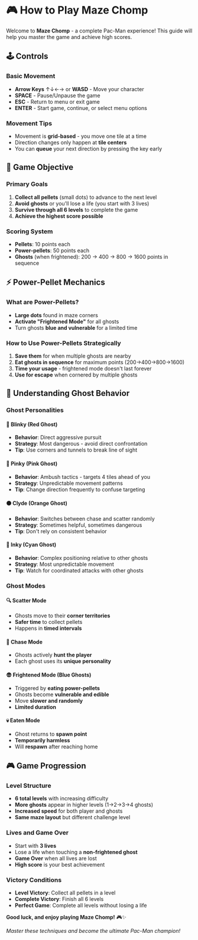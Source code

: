 # 🎮 How to Play Maze Chomp

Welcome to **Maze Chomp** - a complete Pac-Man experience! This guide will help you master the game and achieve high scores.

## 🕹️ Controls

### Basic Movement
- **Arrow Keys** ↑↓←→ or **WASD** - Move your character
- **SPACE** - Pause/Unpause the game
- **ESC** - Return to menu or exit game
- **ENTER** - Start game, continue, or select menu options

### Movement Tips
- Movement is **grid-based** - you move one tile at a time
- Direction changes only happen at **tile centers**
- You can **queue** your next direction by pressing the key early

## 🎯 Game Objective

### Primary Goals
1. **Collect all pellets** (small dots) to advance to the next level
2. **Avoid ghosts** or you'll lose a life (you start with 3 lives)
3. **Survive through all 6 levels** to complete the game
4. **Achieve the highest score possible**

### Scoring System
- **Pellets**: 10 points each
- **Power-pellets**: 50 points each
- **Ghosts** (when frightened): 200 → 400 → 800 → 1600 points in sequence

## ⚡ Power-Pellet Mechanics

### What are Power-Pellets?
- **Large dots** found in maze corners
- **Activate "Frightened Mode"** for all ghosts
- Turn ghosts **blue and vulnerable** for a limited time

### How to Use Power-Pellets Strategically
1. **Save them** for when multiple ghosts are nearby
2. **Eat ghosts in sequence** for maximum points (200→400→800→1600)
3. **Time your usage** - frightened mode doesn't last forever
4. **Use for escape** when cornered by multiple ghosts

## 👻 Understanding Ghost Behavior

### Ghost Personalities

#### 🔴 Blinky (Red Ghost)
- **Behavior**: Direct aggressive pursuit
- **Strategy**: Most dangerous - avoid direct confrontation
- **Tip**: Use corners and tunnels to break line of sight

#### 🩷 Pinky (Pink Ghost)  
- **Behavior**: Ambush tactics - targets 4 tiles ahead of you
- **Strategy**: Unpredictable movement patterns
- **Tip**: Change direction frequently to confuse targeting

#### 🟠 Clyde (Orange Ghost)
- **Behavior**: Switches between chase and scatter randomly
- **Strategy**: Sometimes helpful, sometimes dangerous
- **Tip**: Don't rely on consistent behavior

#### 🩵 Inky (Cyan Ghost)
- **Behavior**: Complex positioning relative to other ghosts
- **Strategy**: Most unpredictable movement
- **Tip**: Watch for coordinated attacks with other ghosts

### Ghost Modes

#### 🔍 Scatter Mode
- Ghosts move to their **corner territories**
- **Safer time** to collect pellets
- Happens in **timed intervals**

#### 🎯 Chase Mode  
- Ghosts actively **hunt the player**
- Each ghost uses its **unique personality**

#### 😨 Frightened Mode (Blue Ghosts)
- Triggered by **eating power-pellets**
- Ghosts become **vulnerable and edible**
- Move **slower and randomly**
- **Limited duration** 

#### 💀 Eaten Mode
- Ghost returns to **spawn point**
- **Temporarily harmless**
- Will **respawn** after reaching home


## 🎮 Game Progression

### Level Structure
- **6 total levels** with increasing difficulty
- **More ghosts** appear in higher levels (1→2→3→4 ghosts)
- **Increased speed** for both player and ghosts
- **Same maze layout** but different challenge level

### Lives and Game Over
- Start with **3 lives**
- Lose a life when touching a **non-frightened ghost**
- **Game Over** when all lives are lost
- **High score** is your best achievement

### Victory Conditions
- **Level Victory**: Collect all pellets in a level
- **Complete Victory**: Finish all 6 levels
- **Perfect Game**: Complete all levels without losing a life


**Good luck, and enjoy playing Maze Chomp!** 🎮✨

*Master these techniques and become the ultimate Pac-Man champion!*
